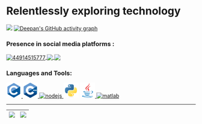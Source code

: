 # Relentlessly exploring technology 
  
  ![](https://activity-graph.herokuapp.com/graph?username=Deeps-01&theme=react-dark&hide_border=true&area=true)
  [![Deepan's GitHub activity graph](https://github-readme-activity-graph.vercel.app/graph?username=Deeps-01)](https://github.com/Deeps-01/github-readme-activity-graph)

  
  <h3 align="left"> Presence in  social media platforms :</h3>
<p align="left">
  
<a href="https://www.linkedin.com/in/deepan-k-s-372388216/" target="blank">
  <img align="center" src="https://raw.githubusercontent.com/rahuldkjain/github-profile-readme-generator/master/src/images/icons/Social/linked-in-alt.svg" alt="44914515777" height="30" width="40" />
  </a>
  
<a href="https://www.instagram.com/deepanks.201218/" target="blank">
  <img align="center" src="https://raw.githubusercontent.com/rahuldkjain/github-profile-readme-generator/master/src/images/icons/Social/instagram.svg" alt=" " height="30" width="40" />
  </a>
  
<a href="https://www.facebook.com/profile.php?id=100069747682283" target="blank">
  <img align="center" src="https://raw.githubusercontent.com/rahuldkjain/github-profile-readme-generator/master/src/images/icons/Social/facebook.svg" alt=" " height="30" width="40" />
  </a>
  
  
  <h3 align="left">Languages and Tools:</h3>
<p align="left"><a href="https://www.cprogramming.com/" target="_blank"> <img src="https://raw.githubusercontent.com/devicons/devicon/master/icons/c/c-original.svg" alt="c" width="40" height="40"/> </a> <a href="https://www.w3schools.com/cpp/" target="_blank"> <img src="https://raw.githubusercontent.com/devicons/devicon/master/icons/cplusplus/cplusplus-original.svg" alt="cplusplus" width="40" height="40"/> <a href="https://nodejs.org/en/" target="_blank"> <img src="https://nodejs.org/static/images/logo.svg" alt="nodejs" width="40" height="40"/> </a> <a href="https://www.python.org" target="_blank"> <img src="https://raw.githubusercontent.com/devicons/devicon/master/icons/python/python-original.svg" alt="python" width="40" height="40"/></a> <a href="https://www.java.com" target="_blank"> <img src="https://raw.githubusercontent.com/devicons/devicon/master/icons/java/java-original.svg" alt="java" width="40" height="40"/> </a>  <a href="https://www.mathworks.com/" target="_blank"> <img src="https://upload.wikimedia.org/wikipedia/commons/2/21/Matlab_Logo.png" alt="matlab" width="40" height="40"/> </a>  </p>

<hr>

|<img src="https://github-readme-stats.vercel.app/api?username=Deeps-01&&show_icons=true&count_private=true"/>|<img src="https://github-readme-streak-stats.herokuapp.com/?user=Deeps-01"/>|
|---|---|

</p>
